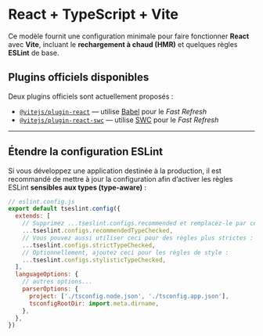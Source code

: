 # React + TypeScript + Vite

Ce modèle fournit une configuration minimale pour faire fonctionner **React** avec **Vite**, incluant le **rechargement à chaud (HMR)** et quelques règles **ESLint** de base.

## Plugins officiels disponibles

Deux plugins officiels sont actuellement proposés :

- [`@vitejs/plugin-react`](https://github.com/vitejs/vite-plugin-react/blob/main/packages/plugin-react) — utilise [Babel](https://babeljs.io/) pour le *Fast Refresh*  
- [`@vitejs/plugin-react-swc`](https://github.com/vitejs/vite-plugin-react/blob/main/packages/plugin-react-swc) — utilise [SWC](https://swc.rs/) pour le *Fast Refresh*

---

## Étendre la configuration ESLint

Si vous développez une application destinée à la production, il est recommandé de mettre à jour la configuration afin d’activer les règles ESLint **sensibles aux types (type-aware)** :

```js
// eslint.config.js
export default tseslint.config({
  extends: [
    // Supprimez ...tseslint.configs.recommended et remplacez-le par ceci :
    ...tseslint.configs.recommendedTypeChecked,
    // Vous pouvez aussi utiliser ceci pour des règles plus strictes :
    ...tseslint.configs.strictTypeChecked,
    // Optionnellement, ajoutez ceci pour les règles de style :
    ...tseslint.configs.stylisticTypeChecked,
  ],
  languageOptions: {
    // autres options...
    parserOptions: {
      project: ['./tsconfig.node.json', './tsconfig.app.json'],
      tsconfigRootDir: import.meta.dirname,
    },
  },
})
